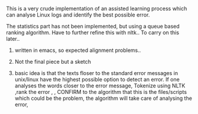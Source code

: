 
This is a very crude implementation of an assisted learning process which can analyse Linux logs and identify the best possible error.


The statistics part has not been implemented, but using a queue based ranking algorithm. Have to further refine this
with nltk.. To carry on this later..

1) written in emacs, so expected alignment problems..

2) Not the final piece but a sketch

3) basic idea is that the texts floser to the standard error messages in unix/linux have the highest possible option to detect an error.
If one analyses the words closer to the error message, Tokenize using
NLTK ,rank the error , , CONFIRM to the algorithm that this is the files/scripts which could be the problem, the algorithm will take care of analysing the error, 